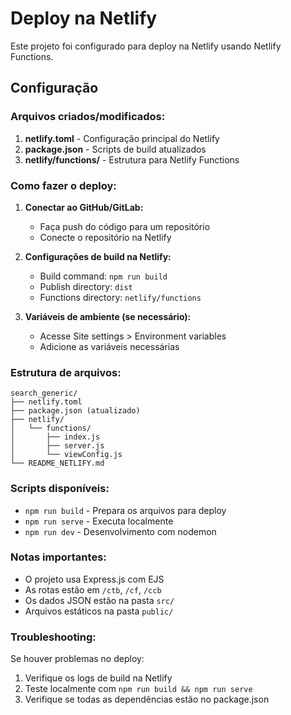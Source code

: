 # Deploy na Netlify

Este projeto foi configurado para deploy na Netlify usando Netlify Functions.

## Configuração

### Arquivos criados/modificados:

1. **netlify.toml** - Configuração principal do Netlify
2. **package.json** - Scripts de build atualizados
3. **netlify/functions/** - Estrutura para Netlify Functions

### Como fazer o deploy:

1. **Conectar ao GitHub/GitLab:**
   - Faça push do código para um repositório
   - Conecte o repositório na Netlify

2. **Configurações de build na Netlify:**
   - Build command: `npm run build`
   - Publish directory: `dist`
   - Functions directory: `netlify/functions`

3. **Variáveis de ambiente (se necessário):**
   - Acesse Site settings > Environment variables
   - Adicione as variáveis necessárias

### Estrutura de arquivos:

```
search_generic/
├── netlify.toml
├── package.json (atualizado)
├── netlify/
│   └── functions/
│       ├── index.js
│       ├── server.js
│       └── viewConfig.js
└── README_NETLIFY.md
```

### Scripts disponíveis:

- `npm run build` - Prepara os arquivos para deploy
- `npm run serve` - Executa localmente
- `npm run dev` - Desenvolvimento com nodemon

### Notas importantes:

- O projeto usa Express.js com EJS
- As rotas estão em `/ctb`, `/cf`, `/ccb`
- Os dados JSON estão na pasta `src/`
- Arquivos estáticos na pasta `public/`

### Troubleshooting:

Se houver problemas no deploy:
1. Verifique os logs de build na Netlify
2. Teste localmente com `npm run build && npm run serve`
3. Verifique se todas as dependências estão no package.json

